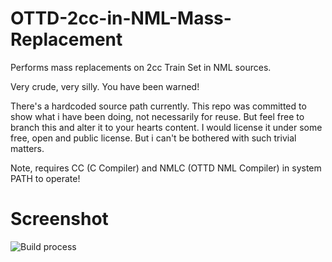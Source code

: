 # OTTD-2cc-in-NML-Mass-Replacement
Performs mass replacements on 2cc Train Set in NML sources.

Very crude, very silly. You have been warned!

There's a hardcoded source path currently. This repo was committed to show what i have been doing, not necessarily for reuse.
But feel free to branch this and alter it to your hearts content. I would license it under some free, open and public license. But i can't be bothered with such trivial matters.

Note, requires CC (C Compiler) and NMLC (OTTD NML Compiler) in system PATH to operate!

Screenshot
==============
![Build process](https://puu.sh/woFZB/b3d789ee02.png)
